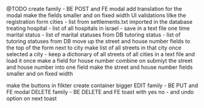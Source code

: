 @TODO
create family - BE POST and FE modal
  add translation for the modal
  make the fields smaller and on fixed width
  UI validations lilke the registration form
  cities - list from settlements.txt imported in the database
  treating hospital - list of all hospitals in israel - save in a text file one time
  marital status - list of marital statuses from DB
  tutoring status - list of tutoring statuses from DB
  move up the street and house number fields to the top of the form next to city
  make list of all streets in that city once selected a city - keep a dictionary of all streets
  of all cities in a text file and load it once
  make a field for house number
  combine on submiyt the street and house number into one field
  make the street and house number fields smaller and on fixed width
  
make the buttons in filkter create container bigger
EDIT family - BE PUT and FE modal
DELETE family - BE DELETE and FE toast with yes no - and undo option on next toast